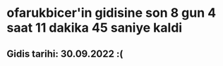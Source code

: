 # ofarukbicer'in gidisine son 8 gun 4 saat 11 dakika 45 saniye kaldi

## Gidis tarihi: 30.09.2022 :(